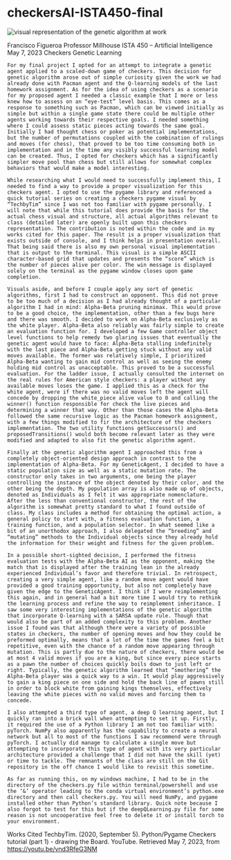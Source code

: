 # checkersAI-ISTA450-final

![visual representation of the genetic algorithm at work](https://media.giphy.com/media/v1.Y2lkPTc5MGI3NjExMjIzOTllZGFjNzA5YTc2MmVhM2M0Y2RkMTA3ZmRmMTJlNjhlYmY3NCZlcD12MV9pbnRlcm5hbF9naWZzX2dpZklkJmN0PWc/MNiJgUZPXgTl0dSNhR/giphy.gif)


Francisco Figueroa
Professor Millhouse
ISTA 450 – Artificial Intelligence
May 7, 2023
                                                                    Checkers Genetic Learning
                                                                    

    For my final project I opted for an attempt to integrate a genetic agent applied to a scaled-down game of checkers. This decision for genetic algorithm arose out of simple curiosity given the work we had already done with Pacman agent and the Q-learning models of the last homework assignment. As for the idea of using checkers as a scenario for my proposed agent I needed a classic example that I more or less knew how to assess on an “eye-test” level basis. This comes as a response to something such as Pacman, which can be viewed initially as simple but within a single game state there could be multiple other agents working towards their respective goals. I needed something where I could assess static pieces acting towards the same goal. Initially I had thought chess or poker as potential implementations, but the number of permutations coupled with the combination of rulings and moves (for chess), that proved to be too time consuming both in implementation and in the time any visibly successful learning model can be created. Thus, I opted for checkers which has a significantly simpler move pool than chess but still allows for somewhat complex behaviors that would make a model interesting.
    
    While researching what I would need to successfully implement this, I needed to find a way to provide a proper visualization for this checkers agent. I opted to use the pygame library and referenced a quick tutorial series on creating a checkers pygame visual by “TechbyTim” since I was not too familiar with pygame personally. I will note that while this tutorial does provide the basis for the actual chess visual and structure, all actual algorithms relevant to class (detailed later) are openly built upon this checkers representation. The contribution is noted within the code and in my works cited for this paper. The result is a proper visualization that exists outside of console, and I think helps in presentation overall. That being said there is also my own personal visual implementation that is output to the terminal. This visual is a simple ASCII character-based grid that updates and presents the “score” which is the number of pieces alive per color. The win message is displayed solely on the terminal as the pygame window closes upon game completion.
    
    Visuals aside, and before I couple apply any sort of genetic algorithms, first I had to construct an opponent. This did not prove to be too much of a decision as I had already thought of a particular algorithm I had in mind: Alpha-Beta pruning minimax. This would prove to be a good choice, the implementation, other than a few bugs here and there was smooth. I decided to work on Alpha-Beta exclusively as the white player. Alpha-Beta also reliably was fairly simple to create an evaluation function for. I developed a few Game controller object level functions to help remedy two glaring issues that eventually the genetic agent would have to face: Alpha-Beta stalling indefinitely with the last piece and Alpha-Beta getting stuck without any valid moves available. The former was relatively simple, I prioritized Alpha-Beta wanting to gain mid control as well as seeing the enemy holding mid control as unacceptable. This proved to be a successful evaluation. For the ladder issue, I actually consulted the internet on the real rules for American style checkers: a player without any available moves loses the game. I applied this as a check for the white agent, were if there was no valid moves left the agent will concede by dropping the white_piece alive value to 0 and calling the winner() function responsible for check the live pieces and determining a winner that way. Other than those cases the Alpha-Beta followed the same recursive logic as the Pacman homework assignment, with a few things modified to fir the architecture of the checkers implementation. The two utility functions getSuccessors() and proposedTransitions() would both become relevant later as they were modified and adapted to also fit the genetic algorithm agent.

    Finally at the genetic algorithm agent I approached this from a completely object-oriented design approach in contrast to the implementation of Alpha-Beta. For my GeneticAgent, I decided to have a static population size as well as a static mutation rate. The constructor only takes in two arguments, one being the player controlling the instance of the object denoted by their color, and the other being the depth. My population array is also made up of objects, denoted as Individuals as I felt it was appropriate nomenclature. After the less than conventional constructor, the rest of the algorithm is somewhat pretty standard to what I found outside of class. My class includes a method for obtaining the optimal action, a general policy to start with, a fitness evaluation function, a training function, and a population selector. In what seemed like a bit of an unorthodox approach, I also delegated the “breeding” and “mutating” methods to the Individual objects since they already hold the information for their weight and fitness for the given problem.

    In a possible short-sighted decision, I performed the fitness evaluation tests with the Alpha-Beta AI as the opponent, making the match that is displayed after the training lean in the already experienced Individual’s favor and therefore trivial. In retrospect, creating a very simple agent, like a random move agent would have provided a good training opportunity, but also not completely have given the edge to the GeneticAgent. I think if I were reimplementing this again, and in general had a bit more time I would try to rethink the learning process and refine the way to reimplement inheritance. I saw some very interesting implementations of the genetic algorithm that incorporate Q-learning with a SARSA update rule. Though that would also be part of an added complexity to this problem. Another issue I found was that although there were a variety of possible states in checkers, the number of opening moves and how they could be preformed optimally, means that a lot of the time the games feel a bit repetitive, even with the chance of a random move appearing through mutation. This is partly due to the nature of checkers, there would be at most 4 valid moves if you are a king, but since every piece starts as a pawn the number of choices quickly boils down to just left or right. Typically, the genetic algorithm learned that “smothering” the Alpha-Beta player was a quick way to a win. It would play aggressively to gain a king piece on one side and hold the back line of pawns still in order to block white from gaining kings themselves, effectively leaving the white pieces with no valid moves and forcing them to concede.
    
    I also attempted a third type of agent, a deep Q learning agent, but I quickly ran into a brick wall when attempting to set it up. Firstly, it required the use of a Python library I am not too familiar with: pyTorch. NumPy also apparently has the capability to create a neural network but all to most of the functions I saw recommend were through pyTorch. I actually did manage to calculate a single move but attempting to incorporate this type of agent with its very particular architecture provided a challenge that I did not have the skill (yet) or time to tackle. The remnants of the class are still on the Git repository in the off chance I would like to revisit this sometime.
    
    As far as running this, on my windows machine, I had to be in the directory of the checkers.py file within terminal/powershell and use the ‘&’ operator leading to the conda virtual environment’s python.exe directory and then call checkers.py. You will need NumPy, and pygame installed other than Python’s standard library. Quick note because I also forgot to test for this but if the deepQLearning.py file for some reason is not uncooperative feel free to delete it or install torch to your environment.


Works Cited TechbyTim. (2020, September 5). Python/Pygame Checkers tutorial (part 1) - drawing the Board. YouTube. Retrieved May 7, 2023, from https://youtu.be/vnd3RfeG3NM
